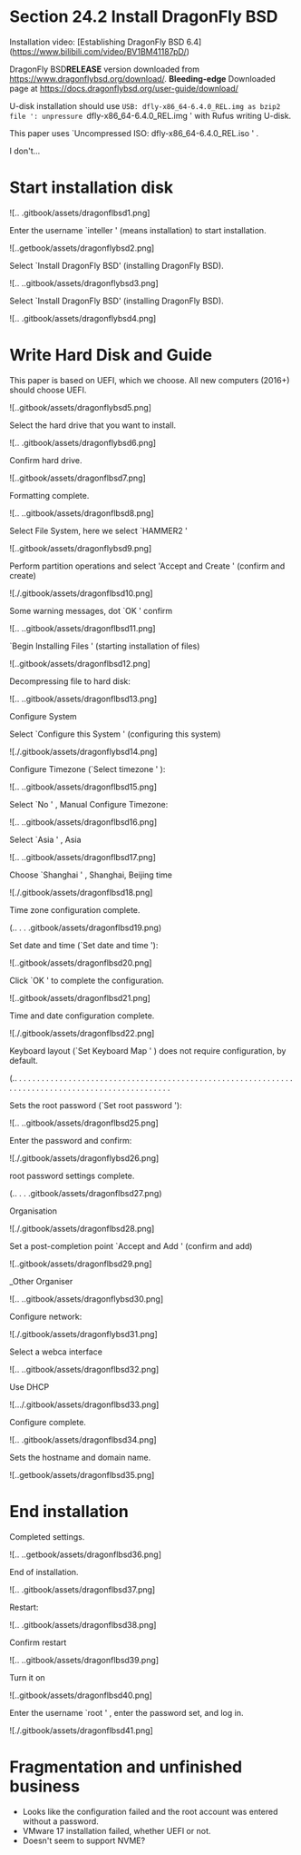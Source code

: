 # Section 24.2 Install DragonFly BSD

Installation video: [Establishing DragonFly BSD 6.4] (https://www.bilibili.com/video/BV1BM41187pD/)

DragonFly BSD**RELEASE** version downloaded from <https://www.dragonflybsd.org/download/>. **Bleeding-edge** Downloaded page at <https://docs.dragonflybsd.org/user-guide/download/>

U-disk installation should use `USB: dfly-x86_64-6.4.0_REL.img as bzip2 file ': unpressure `dfly-x86_64-6.4.0_REL.img ' with Rufus writing U-disk.

This paper uses `Uncompressed ISO: dfly-x86_64-6.4.0_REL.iso ' .

I don't...

# Start installation disk

![.. .gitbook/assets/dragonflbsd1.png]

Enter the username `inteller ' (means installation) to start installation.

![..getbook/assets/dragonflybsd2.png]

Select `Install DragonFly BSD' (installing DragonFly BSD).

![.. ..gitbook/assets/dragonflybsd3.png]

Select `Install DragonFly BSD' (installing DragonFly BSD).

![.. .gitbook/assets/dragonflybsd4.png]

# Write Hard Disk and Guide

This paper is based on UEFI, which we choose. All new computers (2016+) should choose UEFI.

![..gitbook/assets/dragonflybsd5.png]

Select the hard drive that you want to install.

![.. .gitbook/assets/dragonflybsd6.png]

Confirm hard drive.

![..gitbook/assets/dragonflbsd7.png]

Formatting complete.

![.. ..gitbook/assets/dragonflbsd8.png]

Select File System, here we select `HAMMER2 '

![..gitbook/assets/dragonflybsd9.png]

Perform partition operations and select 'Accept and Create ' (confirm and create)

![./.gitbook/assets/dragonflbsd10.png]

Some warning messages, dot `OK ' confirm

![.. ..gitbook/assets/dragonflbsd11.png]

`Begin Installing Files ' (starting installation of files)

![..gitbook/assets/dragonflbsd12.png]

Decompressing file to hard disk:

![.. ..gitbook/assets/dragonflbsd13.png]

Configure System

Select `Configure this System ' (configuring this system)

![./.gitbook/assets/dragonflybsd14.png]

Configure Timezone (`Select timezone ' ):

![.. ..gitbook/assets/dragonflbsd15.png]

Select `No ' , Manual Configure Timezone:

![.. ..gitbook/assets/dragonflbsd16.png]

Select `Asia ' , Asia

![.. ..gitbook/assets/dragonflbsd17.png]

Choose `Shanghai ' , Shanghai, Beijing time

![./.gitbook/assets/dragonflbsd18.png]

Time zone configuration complete.

(.. . . .gitbook/assets/dragonflbsd19.png)

Set date and time (`Set date and time '):

![..gitbook/assets/dragonflbsd20.png]

Click `OK ' to complete the configuration.

![..gitbook/assets/dragonflbsd21.png]

Time and date configuration complete.

![./.gitbook/assets/dragonflbsd22.png]

Keyboard layout (`Set Keyboard Map ' ) does not require configuration, by default.

(.. . . . . . . . . . . . . . . . . . . . . . . . . . . . . . . . . . . . . . . . . . . . . . . . . . . . . . . . . . . . . . . . . . . . . . . . . . . . . . . . . . . . . . . . . . . . . . . . . .

Sets the root password (`Set root password '):

![.. ..gitbook/assets/dragonflbsd25.png]

Enter the password and confirm:

![./.gitbook/assets/dragonflybsd26.png]

root password settings complete.

(.. . . .gitbook/assets/dragonflbsd27.png)

Organisation

![./.gitbook/assets/dragonflbsd28.png]

Set a post-completion point `Accept and Add ' (confirm and add)

![..gitbook/assets/dragonflbsd29.png]

_Other Organiser

![.. ..gitbook/assets/dragonflybsd30.png]

Configure network:

![./.gitbook/assets/dragonflybsd31.png]

Select a webca interface

![.. ..gitbook/assets/dragonflbsd32.png]

Use DHCP

![.../.gitbook/assets/dragonflbsd33.png]

Configure complete.

![.. .gitbook/assets/dragonflbsd34.png]

Sets the hostname and domain name.

![..getbook/assets/dragonflbsd35.png]

# End installation

Completed settings.

![.. ..getbook/assets/dragonflbsd36.png]

End of installation.

![.. .gitbook/assets/dragonflbsd37.png]

Restart:

![.. .gitbook/assets/dragonflbsd38.png]

Confirm restart

![.. ..gitbook/assets/dragonflbsd39.png]

Turn it on

![..gitbook/assets/dragonflbsd40.png]

Enter the username `root ' , enter the password set, and log in.

![./.gitbook/assets/dragonflbsd41.png]

# Fragmentation and unfinished business

- Looks like the configuration failed and the root account was entered without a password.
- VMware 17 installation failed, whether UEFI or not.
- Doesn't seem to support NVME?
